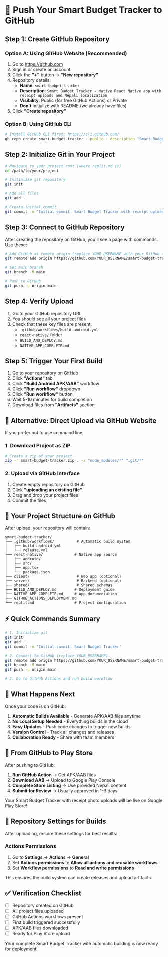 # 🚀 Push Your Smart Budget Tracker to GitHub

## Step 1: Create GitHub Repository

### Option A: Using GitHub Website (Recommended)
1. Go to https://github.com
2. Sign in or create an account
3. Click the **"+"** button → **"New repository"**
4. Repository details:
   - **Name**: `smart-budget-tracker` 
   - **Description**: `Smart Budget Tracker - Native React Native app with receipt uploads and Nepali localization`
   - **Visibility**: Public (for free GitHub Actions) or Private
   - **Don't** initialize with README (we already have files)
5. Click **"Create repository"**

### Option B: Using GitHub CLI
```bash
# Install GitHub CLI first: https://cli.github.com/
gh repo create smart-budget-tracker --public --description "Smart Budget Tracker - Native React Native app"
```

## Step 2: Initialize Git in Your Project

```bash
# Navigate to your project root (where replit.md is)
cd /path/to/your/project

# Initialize git repository
git init

# Add all files
git add .

# Create initial commit
git commit -m "Initial commit: Smart Budget Tracker with receipt uploads"
```

## Step 3: Connect to GitHub Repository

After creating the repository on GitHub, you'll see a page with commands. Use these:

```bash
# Add GitHub as remote origin (replace YOUR_USERNAME with your GitHub username)
git remote add origin https://github.com/YOUR_USERNAME/smart-budget-tracker.git

# Set main branch
git branch -M main

# Push to GitHub
git push -u origin main
```

## Step 4: Verify Upload

1. Go to your GitHub repository URL
2. You should see all your project files
3. Check that these key files are present:
   - `.github/workflows/build-android.yml`
   - `react-native/` folder
   - `BUILD_AND_DEPLOY.md`
   - `NATIVE_APP_COMPLETE.md`

## Step 5: Trigger Your First Build

1. Go to your repository on GitHub
2. Click **"Actions"** tab
3. Click **"Build Android APK/AAB"** workflow
4. Click **"Run workflow"** dropdown
5. Click **"Run workflow"** button
6. Wait 5-10 minutes for build completion
7. Download files from **"Artifacts"** section

## 🔧 Alternative: Direct Upload via GitHub Website

If you prefer not to use command line:

### 1. Download Project as ZIP
```bash
# Create a zip of your project
zip -r smart-budget-tracker.zip . -x "node_modules/*" ".git/*"
```

### 2. Upload via GitHub Interface
1. Create empty repository on GitHub
2. Click **"uploading an existing file"**
3. Drag and drop your project files
4. Commit the files

## 📁 Your Project Structure on GitHub

After upload, your repository will contain:
```
smart-budget-tracker/
├── .github/workflows/          # Automatic build system
│   ├── build-android.yml
│   └── release.yml
├── react-native/              # Native app source
│   ├── android/
│   ├── src/
│   ├── App.tsx
│   └── package.json
├── client/                     # Web app (optional)
├── server/                     # Backend (optional)
├── shared/                     # Shared schemas
├── BUILD_AND_DEPLOY.md        # Deployment guide
├── NATIVE_APP_COMPLETE.md     # App documentation
├── GITHUB_ACTIONS_DEPLOYMENT.md
└── replit.md                  # Project configuration
```

## ⚡ Quick Commands Summary

```bash
# 1. Initialize git
git init
git add .
git commit -m "Initial commit: Smart Budget Tracker"

# 2. Connect to GitHub (replace YOUR_USERNAME)
git remote add origin https://github.com/YOUR_USERNAME/smart-budget-tracker.git
git branch -M main
git push -u origin main

# 3. Go to GitHub Actions and run build workflow
```

## 🎯 What Happens Next

Once your code is on GitHub:

1. **Automatic Builds Available** - Generate APK/AAB files anytime
2. **No Local Setup Needed** - Everything builds in the cloud
3. **Easy Updates** - Push code changes to trigger new builds
4. **Version Control** - Track all changes and releases
5. **Collaboration Ready** - Share with team members

## 🏪 From GitHub to Play Store

After pushing to GitHub:
1. **Run GitHub Action** → Get APK/AAB files
2. **Download AAB** → Upload to Google Play Console
3. **Complete Store Listing** → Use provided Nepali content
4. **Submit for Review** → Usually approved in 1-3 days

Your Smart Budget Tracker with receipt photo uploads will be live on Google Play Store!

## 🔐 Repository Settings for Builds

After uploading, ensure these settings for best results:

### Actions Permissions
1. Go to **Settings** → **Actions** → **General**
2. Set **Actions permissions** to **Allow all actions and reusable workflows**
3. Set **Workflow permissions** to **Read and write permissions**

This ensures the build system can create releases and upload artifacts.

## ✅ Verification Checklist

- [ ] Repository created on GitHub
- [ ] All project files uploaded
- [ ] GitHub Actions workflows present
- [ ] First build triggered successfully
- [ ] APK/AAB files downloaded
- [ ] Ready for Play Store upload

Your complete Smart Budget Tracker with automatic building is now ready for deployment!